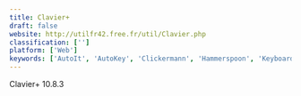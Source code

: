 ```yaml
---
title: Clavier+
draft: false 
website: http://utilfr42.free.fr/util/Clavier.php
classification: ['']
platform: ['Web']
keywords: ['AutoIt', 'AutoKey', 'Clickermann', 'Hammerspoon', 'Keyboard Maestro', 'MacroGamer', 'Mini Mouse Macro', 'MouseRobot', 'OldAutoKey', 'PhraseExpress', 'Pulover’s Macro Creator', 'Quikey', 'ReMouse', 'Sikuli', 'Tasker', 'TextExpander', 'TinyTask', 'TyperTask', 'WinTask', 'vTask Studio']
---
```

Clavier+ 10.8.3